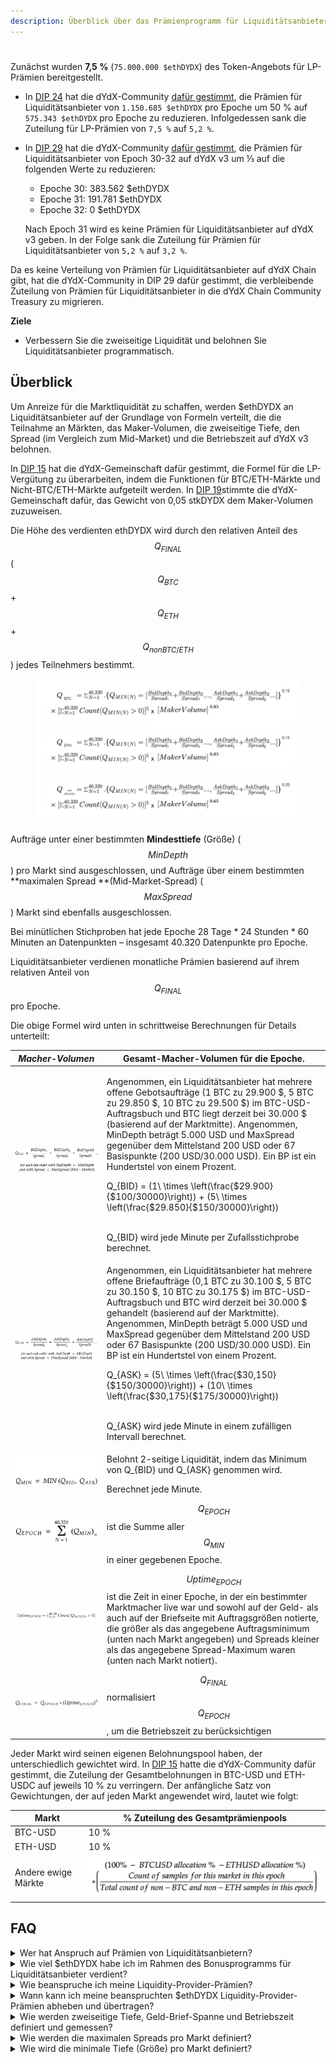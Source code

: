 ```yaml
---
description: Überblick über das Prämienprogramm für Liquiditätsanbieter.
---
```


#

Zunächst wurden **7,5 %** (`75.000.000 $ethDYDX`)  des Token-Angebots  für LP-Prämien bereitgestellt.

* In [DIP 24](https://github.com/dydxfoundation/dip/blob/master/content/dips/DIP-24.md) hat die dYdX-Community [dafür gestimmt](https://dydx.community/dashboard/proposal/14), die Prämien für Liquiditätsanbieter von `1.150.685 $ethDYDX` pro Epoche um 50 % auf `575.343 $ethDYDX` pro Epoche zu reduzieren. Infolgedessen sank die Zuteilung für LP-Prämien von `7,5 %` auf `5,2 %`.
*   In [DIP 29](https://dydx.community/dashboard/proposal/16)  hat die dYdX-Community [dafür gestimmt](https://dydx.community/dashboard/proposal/16), die Prämien für Liquiditätsanbieter von Epoch 30-32 auf dYdX v3 um ⅓ auf die folgenden Werte zu reduzieren:

    * Epoche 30: 383.562 $ethDYDX
    * Epoche 31: 191.781 $ethDYDX
    * Epoche 32: 0 $ethDYDX

    Nach Epoch 31 wird es keine Prämien für Liquiditätsanbieter auf dYdX v3 geben. In der Folge sank die Zuteilung für Prämien für Liquiditätsanbieter von `5,2 %` auf `3,2 %`.

Da es keine Verteilung von Prämien für Liquiditätsanbieter auf dYdX Chain gibt, hat die dYdX-Community in DIP 29 dafür gestimmt, die verbleibende Zuteilung von Prämien für Liquiditätsanbieter in die dYdX Chain Community Treasury zu migrieren.

**Ziele**

* Verbessern Sie die zweiseitige Liquidität und belohnen Sie Liquiditätsanbieter programmatisch.

## **Überblick**

Um Anreize für die Marktliquidität zu schaffen, werden $ethDYDX an Liquiditätsanbieter auf der Grundlage von Formeln verteilt, die die Teilnahme an Märkten, das Maker-Volumen, die zweiseitige Tiefe, den Spread (im Vergleich zum Mid-Market) und die Betriebszeit auf dYdX v3 belohnen.

In [DIP 15](https://github.com/dydxfoundation/dip/blob/master/content/dips/DIP-15.md) hat die dYdX-Gemeinschaft dafür gestimmt, die Formel für die LP-Vergütung zu überarbeiten, indem die Funktionen für BTC/ETH-Märkte und Nicht-BTC/ETH-Märkte aufgeteilt werden. In [DIP 19](https://github.com/dydxfoundation/dip/blob/master/content/dips/DIP-19.md)stimmte die dYdX-Gemeinschaft dafür, das Gewicht von 0,05 stkDYDX dem Maker-Volumen zuzuweisen.

Die Höhe des verdienten ethDYDX wird durch den relativen Anteil des $$Q_{FINAL}$$  ($$Q_{BTC}$$+$$Q_{ETH}$$+$$Q_{non BTC/ETH}$$) jedes Teilnehmers bestimmt.

<figure><img src="../.gitbook/assets/Updated LP Rewards Formulas.png" alt=""><figcaption></figcaption></figure>

Aufträge unter einer bestimmten **Mindesttiefe** (Größe) ($$MinDepth$$) pro Markt sind ausgeschlossen, und Aufträge über einem bestimmten **maximalen Spread **(Mid-Market-Spread) ($$MaxSpread$$) Markt sind ebenfalls ausgeschlossen.

Bei minütlichen Stichproben hat jede Epoche 28 Tage \* 24 Stunden \* 60 Minuten an Datenpunkten – insgesamt 40.320 Datenpunkte pro Epoche.

Liquiditätsanbieter verdienen monatliche Prämien basierend auf ihrem relativen Anteil von $$Q_{FINAL}$$ pro Epoche.

Die obige Formel wird unten in schrittweise Berechnungen für Details unterteilt:

| _Macher-Volumen_ | Gesamt-Macher-Volumen für die Epoche. |
| --------------------------------------------------------------------------------------- | ---------------------------------------------------------------------------------------------------------------------------------------------------------------------------------------------------------------------------------------------------------------------------------------------------------------------------------------------------------------------------------------------------------------------------------------------------------------------------------------------------------------------------------------------------------------------------------------------------------- |
| <img src="../.gitbook/assets/1-qbid-formula.png" alt="" data-size="original"> | <p></p>Angenommen, ein Liquiditätsanbieter hat mehrere offene Gebotsaufträge (1 BTC zu 29.900 $, 5 BTC zu 29.850 $, 10 BTC zu 29.500 $) im BTC-USD-Auftragsbuch und BTC liegt derzeit bei 30.000 $ (basierend auf der Marktmitte). Angenommen, MinDepth beträgt 5.000 USD und MaxSpread gegenüber dem Mittelstand 200 USD oder 67 Basispunkte (200 USD/30.000 USD). Ein BP ist ein Hundertstel von einem Prozent.<br><p></p><span class="math">Q_{BID} = (1\ \times \left(\frac{$29.900}{$100/30000}\right)) + (5\ \times \left(\frac{$29.850}{$150/30000}\right))</span><p></p><br><span class="math">Q_{BID}</span> wird jede Minute per Zufallsstichprobe berechnet.<br> |
| <img src="../.gitbook/assets/1-qask-formula.png" alt="" data-size="original"> | <p></p>Angenommen, ein Liquiditätsanbieter hat mehrere offene Briefaufträge (0,1 BTC zu 30.100 $, 5 BTC zu 30.150 $, 10 BTC zu 30.175 $) im BTC-USD-Auftragsbuch und BTC wird derzeit bei 30.000 $ gehandelt (basierend auf der Marktmitte). Angenommen, MinDepth beträgt 5.000 USD und MaxSpread gegenüber dem Mittelstand 200 USD oder 67 Basispunkte (200 USD/30.000 USD). Ein BP ist ein Hundertstel von einem Prozent.<p></p><span class="math">Q_{ASK} = (5\ \times \left(\frac{$30,150}{$150/30000}\right)) + (10\ \times \left(\frac{$30,175}{$175/30000}\right))</span><p></p><br><span class="math">Q_{ASK}</span> wird jede Minute in einem zufälligen Intervall berechnet. |
| <img src="../.gitbook/assets/1-qmin-formula.png" alt="" data-size="original"> | <p></p>Belohnt 2-seitige Liquidität, indem das Minimum von <span class="math">Q_{BID}</span> und <span class="math">Q_{ASK}</span> genommen wird.<br><p></p>Berechnet jede Minute. |
| <img src="../.gitbook/assets/1-qpoech-formula.png" alt="" data-size="original"> | $$Q_{EPOCH}$$ ist die Summe aller $$Q_{MIN}$$ in einer gegebenen Epoche. |
| <img src="../.gitbook/assets/1-q-uptime-epoch-formula.png" alt="" data-size="original"> | $$Uptime_{EPOCH}$$ ist die Zeit in einer Epoche, in der ein bestimmter Marktmacher live war und sowohl auf der Geld- als auch auf der Briefseite mit Auftragsgrößen notierte, die größer als das angegebene Auftragsminimum (unten nach Markt angegeben) und Spreads kleiner als das angegebene Spread-Maximum waren (unten nach Markt notiert). |
| <img src="../.gitbook/assets/1-qfinal-epoch-formula.png" alt="" data-size="original"> | $$Q_{FINAL}$$normalisiert $$Q_{EPOCH}$$, um die Betriebszeit zu berücksichtigen |

Jeder Markt wird seinen eigenen Belohnungspool haben, der unterschiedlich gewichtet wird. In [DIP 15](https://github.com/dydxfoundation/dip/blob/master/content/dips/DIP-15.md) hatte die dYdX-Community dafür gestimmt, die Zuteilung der Gesamtbelohnungen in BTC-USD und ETH-USDC auf jeweils 10 % zu verringern. Der anfängliche Satz von Gewichtungen, der auf jeden Markt angewendet wird, lautet wie folgt:

| Markt | % Zuteilung des Gesamtprämienpools |
| ----------------------- | ---------------------------------------------------------------- |
| BTC-USD | 10 % |
| ETH-USD | 10 % |
| Andere ewige Märkte | ![](../.gitbook/assets/1-other-perpetual-markets-lp-weights.png) |

## FAQ

<details>

<summary>Wer hat Anspruch auf Prämien von Liquiditätsanbietern?</summary>

Alle Liquiditätsanbieter, die in der vorherigen Epoche mindestens 0,25 % des Herstellervolumens auf dYdX v3 erreicht haben, sind berechtigt, ethDYDX als Belohnung in einer bestimmten Epoche zu erhalten.

dYdX v3 ist nicht für Liquiditätsanbieter in den Vereinigten Staaten oder in den eingeschränkten Gebieten verfügbar, wie in den [Nutzungsbedingungen](https://dydx.exchange/terms) von dYdX Trading Inc. definiert.

</details>

<details>

<summary>Wie viel $ethDYDX habe ich im Rahmen des Bonusprogramms für Liquiditätsanbieter verdient?</summary>

In einer bestimmten Epoche erzielen Liquiditätsanbieter Renditen basierend auf ihren relativen $$Q_{SCORE}$$ auf dem Markt eines bestimmten Paares. Jedes Paar hat seinen eigenen relativen Belohnungsbetrag, der von der Governance festgelegt wird. Der erwartete Betrag an verdienten ethDYDX wird im [LP-Rewards Dashboard](https://p.datadoghq.com/sb/dc160ddf0-b32271920202875868dc46be6b66cf87?tpl\_var\_Market=btc\&from\_ts=1661805073576\&to\_ts=1661891473576\&live=true) angezeigt und kann auf Grundlage der Anzahl der beteiligten Liquiditätsanbieter, des relativen $$$Q_{SCORE}$$ und der Höhe der für ein bestimmtes Paar verfügbaren Rewards ermittelt werden.

</details>

<details>

<summary>Wie beanspruche ich meine Liquidity-Provider-Prämien?</summary>

Belohnungen für Liquiditätsanbieter werden in der [dYdX API](https://docs.dydx.exchange/) aufgestellt. Obwohl sie nicht auf der Governance-Benutzeroberfläche aufgetaucht sind, können sie [hier](https://dydx.community/dashboard) immer noch über die Governance am Ende jeder Epoche beansprucht werden.

</details>

<details>

<summary>Wann kann ich meine beanspruchten $ethDYDX Liquidity-Provider-Prämien abheben und übertragen?</summary>

Die über das Liquidity-Provider-Prämienprogramm gewährten $ethDYDX-Token werden nach Ablauf der anfänglichen Übertragungssperre anspruchsberechtigt und übertragbar.

Ab Epoche 1 können $ethDYDX-Token, die über das Liquidity-Provider-Prämienprogramm gewährt werden, `7 Tage` (**Wartezeit**) nach dem Ende jeder Epoche eingefordert werden.

</details>

<details>

<summary>Wie werden zweiseitige Tiefe, Geld-Brief-Spanne und Betriebszeit definiert und gemessen?</summary>

* **Zweiseitige Tiefe**



* **Mittlerer Markt-Spread**



* **Betriebszeit**

Die Verfügbarkeit von Liquiditätsanbietern ist für die Märkte von entscheidender Bedeutung, insbesondere in Zeiten hoher Volatilität. Durch die Anwendung eines Exponenten von 5 auf $$Uptime_{epoch}$$ als Eingabe für $$Q_{FINAL}$$ werden die Belohnungen in Richtung Liquiditätsanbieter verschoben, die ständig zweiseitige Liquidität aufrechterhalten. Mit anderen Worten, ein Liquiditätsanbieter, der 99 % der Zeit Betriebszeit bietet, ist exponentiell wertvoller als ein Liquiditätsanbieter, der 90 % Betriebszeit bietet.



</details>

<details>

<summary>Wie werden die maximalen Spreads pro Markt definiert?</summary>

Es werden keine $$Q_{BID}$$ oder $$Q_{ASK}$$ generiert, wenn der Spread über dem $$MaxSpread$$ eines bestimmten Marktes liegt.

Die anfänglichen maximalen Spreads sind wie folgt:

*
*
*

</details>

<details>

<summary>Wie wird die minimale Tiefe (Größe) pro Markt definiert?</summary>

Es werden keine $$Q_{BID}$$ oder $$Q_{ASK}$$ generiert, wenn die Größe unter der $$MinDepth$$ eines bestimmten Marktes liegt.

Die anfänglichen Mindesttiefen sind wie folgt:

*
*
*

</details>

